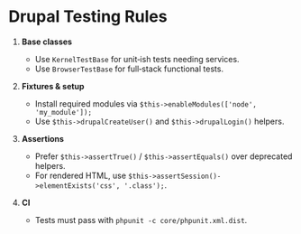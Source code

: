 # Drupal Testing Rules

1. **Base classes**
   - Use `KernelTestBase` for unit‑ish tests needing services.
   - Use `BrowserTestBase` for full‑stack functional tests.

2. **Fixtures & setup**
   - Install required modules via `$this->enableModules(['node', 'my_module']);`
   - Use `$this->drupalCreateUser()` and `$this->drupalLogin()` helpers.

3. **Assertions**
   - Prefer `$this->assertTrue()` / `$this->assertEquals()` over deprecated helpers.
   - For rendered HTML, use `$this->assertSession()->elementExists('css', '.class');`.

4. **CI**
   - Tests must pass with `phpunit -c core/phpunit.xml.dist`.
